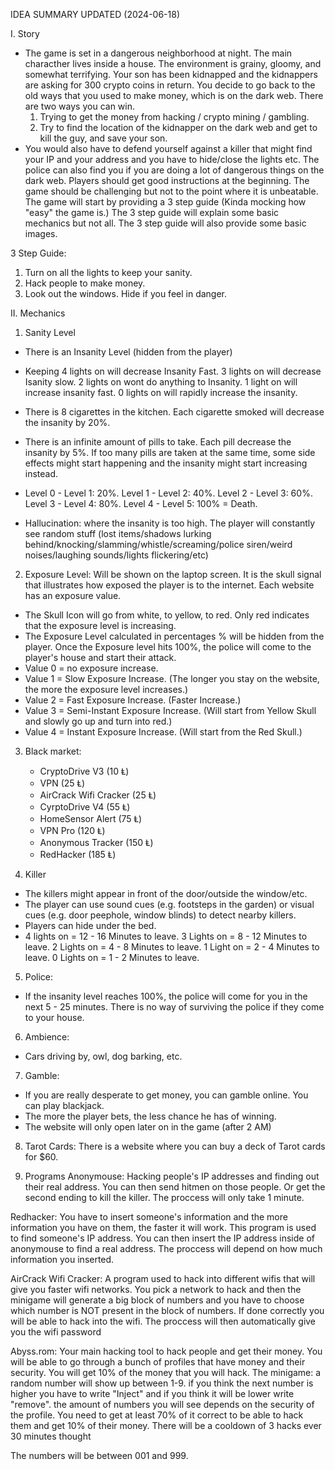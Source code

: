 IDEA SUMMARY UPDATED (2024-06-18)

I. Story
- The game is set in a dangerous neighborhood at night. The main characther lives inside a house. The environment is grainy, gloomy, and somewhat terrifying. 
Your son has been kidnapped and the kidnappers are asking for 300 crypto coins in return. You decide to go back to the old ways that you used to make money, which is on the dark web. There are two ways you can win.
  1) Trying to get the money from hacking / crypto mining / gambling. 
  2) Try to find the location of the kidnapper on the dark web and get to kill the guy, and save your son.
- You would also have to defend yourself against a killer that might find your IP and your address and you have to hide/close the lights etc. The police can also find you if you are doing a lot of dangerous things on the dark web. 
Players should get good instructions at the beginning. The game should be challenging but not to the point where it is unbeatable.
The game will start by providing a 3 step guide (Kinda mocking how "easy" the game is.) The 3 step guide will explain some basic mechanics but not all. The 3 step guide will also provide some basic images. 

3 Step Guide:
1. Turn on all the lights to keep your sanity.
2. Hack people to make money.
3. Look out the windows. Hide if you feel in danger.

II. Mechanics

1. Sanity Level
- There is an Insanity Level (hidden from the player)
- Keeping 4 lights on will decrease Insanity Fast. 3 lights on will decrease Isanity slow. 2 lights on wont do anything to Insanity. 1 light on will increase insanity fast. 0 lights on will rapidly increase the insanity.

- There is 8 cigarettes in the kitchen. Each cigarette smoked will decrease the insanity by 20%.
- There is an infinite amount of pills to take. Each pill decrease the insanity by 5%. If too many pills are taken at the same time, some side effects might start happening and the insanity might start increasing instead. 
- Level 0 - Level 1: 20%. Level 1 - Level 2: 40%. Level 2 - Level 3: 60%. Level 3 - Level 4: 80%. Level 4 - Level 5: 100% = Death.
- Hallucination: where the insanity is too high. The player will constantly see random stuff (lost items/shadows lurking behind/knocking/slamming/whistle/screaming/police siren/weird noises/laughing sounds/lights flickering/etc)

2. Exposure Level: Will be shown on the laptop screen. It is the skull signal that illustrates how exposed the player is to the internet. Each website has an exposure value.
- The Skull Icon will go from white, to yellow, to red. Only red indicates that the exposure level is increasing.
- The Exposure Level calculated in percentages % will be hidden from the player. Once the Exposure level hits 100%, the police will come to the player's house and start their attack.
- Value 0 = no exposure increase.
- Value 1 = Slow Exposure Increase. (The longer you stay on the website, the more the exposure level increases.) 
- Value 2 = Fast Exposure Increase. (Faster Increase.)
- Value 3 = Semi-Instant Exposure Increase. (Will start from Yellow Skull and slowly go up and turn into red.)
- Value 4 = Instant Exposure Increase. (Will start from the Red Skull.)
  
3. Black market:
   - CryptoDrive V3 (10 Ⱡ)
   - VPN (25 Ⱡ)
   - AirCrack Wifi Cracker (25 Ⱡ)
   - CyrptoDrive V4 (55 Ⱡ)
   - HomeSensor Alert (75 Ⱡ)
   - VPN Pro (120 Ⱡ)
   - Anonymous Tracker (150 Ⱡ)
   - RedHacker (185 Ⱡ)

4. Killer
- The killers might appear in front of the door/outside the window/etc.
- The player can use sound cues (e.g. footsteps in the garden) or visual cues (e.g. door peephole, window blinds) to detect nearby killers.
- Players can hide under the bed.
- 4 lights on = 12 - 16 Minutes to leave. 3 Lights on = 8 - 12 Minutes to leave. 2 Lights on = 4 - 8 Minutes to leave. 1 Light on = 2 - 4 Minutes to leave. 0 Lights on = 1 - 2 Minutes to leave.
  
5. Police:
- If the insanity level reaches 100%, the police will come for you in the next 5 - 25 minutes. There is no way of surviving the police if they come to your house.
  
6. Ambience:
  - Cars driving by, owl, dog barking, etc.
    
7. Gamble:
- If you are really desperate to get money, you can gamble online. You can play blackjack.
- The more the player bets, the less chance he has of winning.
- The website will only open later on in the game (after 2 AM)

8. Tarot Cards: There is a website where you can buy a deck of Tarot cards for $60.

9. Programs
Anonymouse:
Hacking people's IP addresses and finding out their real address. You can then send hitmen on those people. Or get the second ending to kill the killer. The proccess will only take 1 minute.

Redhacker:
You have to insert someone's information and the more information you have on them, the faster it will work. This program is used to find someone's IP address. You can then insert the IP address inside of anonymouse to find a real address. The proccess will depend on how much information you inserted.

AirCrack Wifi Cracker:
A program used to hack into different wifis that will give you faster wifi networks.
You pick a network to hack and then the minigame will generate a big block of numbers and you have to choose which number is NOT present in the block of numbers. If done correctly you will be able to hack into the wifi. The proccess will then automatically give you the wifi password

Abyss.rom:
Your main hacking tool to hack people and get their money. You will be able to go through a bunch of profiles that have money and their security. You will get 10% of the money that you will hack. The minigame: a random number will show up between 1-9. if you think the next number is higher you have to write "Inject" and if you think it will be lower write "remove". the amount of numbers you will see depends on the security of the profile. You need to get at least 70% of it correct to be able to hack them and get 10% of their money. There will be a cooldown of 3 hacks ever 30 minutes thought

The numbers will be between 001 and 999.
